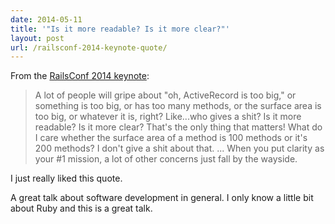 ```yaml
---
date: 2014-05-11
title: '"Is it more readable? Is it more clear?"'
layout: post
url: /railsconf-2014-keynote-quote/
---
```


From the [RailsConf 2014 keynote](https://www.youtube.com/watch?v=9LfmrkyP81M):

> A lot of people will gripe about "oh, ActiveRecord is too big," or something is too big, or has too many methods, or the surface area is too big, or whatever it is, right? Like...who gives a shit? Is it more readable? Is it more clear? That's the only thing that matters! What do I care whether the surface area of a method is 100 methods or it's 200 methods? I don't give a shit about that. ... When you put clarity as your #1 mission, a lot of other concerns just fall by the wayside.

I just really liked this quote.

A great talk about software development in general. I only know a little bit about Ruby and this is a great talk.

